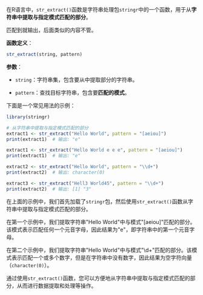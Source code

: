 在R语言中，`str_extract()`函数是字符串处理包`stringr`中的一个函数，用于从**字符串中提取与指定模式匹配的部分**。

匹配到就输出，后面类似的内容不管。

**函数定义**：
```R
str_extract(string, pattern)
```

**参数**：

- `string`：字符串集，包含要从中提取部分的字符串。

- `pattern`：查找目标字符串，包含要**匹配的模式**。

下面是一个常见用法的示例：
```R
library(stringr)

# 从字符串中提取与指定模式匹配的部分
extract1 <- str_extract("Hello World", pattern = "[aeiou]")
print(extract1)  # 输出: "e"

extract1 <- str_extract("Hello World e e e", pattern = "[aeiou]")
print(extract1)  # 输出: "e"

extract2 <- str_extract("Hello World", pattern = "\\d+")
print(extract2)  # 输出: character(0)

extract3 <- str_extract("Hell3 World45", pattern = "\\d+")
print(extract2)  # 输出: [1] "3"

```

在上面的示例中，我们首先加载了`stringr`包，然后使用`str_extract()`函数从字符串中提取与指定模式匹配的部分。

在第一个示例中，我们提取字符串"Hello World"中与模式"[aeiou]"匹配的部分。该模式表示匹配任何一个元音字母，因此结果为"e"，即字符串中的第一个元音字母。

在第二个示例中，我们提取字符串"Hello World"中与模式"\\d+"匹配的部分。该模式表示匹配一个或多个数字，但是在字符串中没有数字，因此结果为空字符向量（`character(0)`）。

通过使用`str_extract()`函数，您可以方便地从字符串中提取与指定模式匹配的部分，从而进行数据提取和处理等操作。
